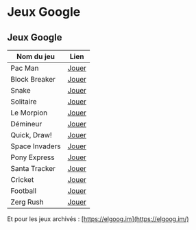 # Jeux Google

## Jeux Google

| Nom du jeu     | Lien                                                     |
| -------------- | -------------------------------------------------------- |
| Pac Man        | [Jouer](https://www.google.com/search?q=Pac+Man)         |
| Block Breaker  | [Jouer](https://www.google.com/search?q=Block+Breaker)   |
| Snake          | [Jouer](https://www.google.com/search?q=Snake)           |
| Solitaire      | [Jouer](https://www.google.com/search?q=Solitaire)       |
| Le Morpion     | [Jouer](https://www.google.com/search?q=Tic+Tac+Toe)     |
| Démineur       | [Jouer](https://www.google.com/search?q=D%C3%A9mineur)   |
| Quick, Draw!   | [Jouer](https://www.google.com/search?q=Quick+Draw)      |
| Space Invaders | [Jouer](https://www.google.com/search?q=Space+Invaders)  |
| Pony Express   | [Jouer](https://www.google.com/search?q=Pony+Express)    |
| Santa Tracker  | [Jouer](https://www.google.com/search?q=Santa+Tracker)   |
| Cricket        | [Jouer](https://www.google.com/search?q=Cricket)         |
| Football       | [Jouer](https://www.google.com/search?q=Football+Doodle) |
| Zerg Rush      | [Jouer](https://www.google.com/search?q=Zerg+Rush)       |

Et pour les jeux archivés : [https://elgoog.im](https://elgoog.im/)
